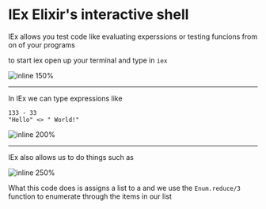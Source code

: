 # IEx Elixir's interactive shell

IEx allows you test code like evaluating experssions or testing funcions from on of your programs

to start iex open up your terminal and type in ```iex```

![inline 150%](../images/iex_open.png)

---

In IEx we can type expressions like 
```
133 - 33
"Hello" <> " World!"
```
![inline 200%](../images/expression.png)

---

IEx also allows us to do things such as 

![inline 250%](../images/enum_example.png)

What this code does is assigns a list to a and we use the 
```Enum.reduce/3``` function to enumerate through the items in our list